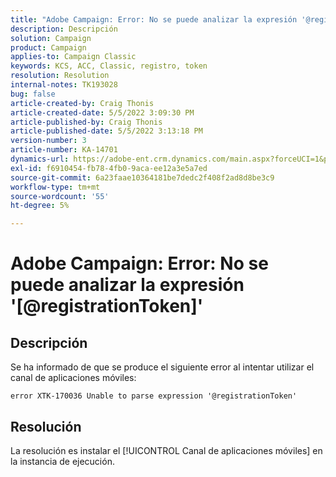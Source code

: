 ```yaml
---
title: "Adobe Campaign: Error: No se puede analizar la expresión '@registrationToken'"
description: Descripción
solution: Campaign
product: Campaign
applies-to: Campaign Classic
keywords: KCS, ACC, Classic, registro, token
resolution: Resolution
internal-notes: TK193028
bug: false
article-created-by: Craig Thonis
article-created-date: 5/5/2022 3:09:30 PM
article-published-by: Craig Thonis
article-published-date: 5/5/2022 3:13:18 PM
version-number: 3
article-number: KA-14701
dynamics-url: https://adobe-ent.crm.dynamics.com/main.aspx?forceUCI=1&pagetype=entityrecord&etn=knowledgearticle&id=e3a3c358-85cc-ec11-a7b5-6045bd00d995
exl-id: f6910454-fb78-4fb0-9aca-ee12a3e5a7ed
source-git-commit: 6a23faae10364181be7dedc2f408f2ad8d8be3c9
workflow-type: tm+mt
source-wordcount: '55'
ht-degree: 5%

---
```


# Adobe Campaign: Error: No se puede analizar la expresión &#39;[@registrationToken]&#39;

## Descripción

Se ha informado de que se produce el siguiente error al intentar utilizar el canal de aplicaciones móviles:

```
error XTK-170036 Unable to parse expression '@registrationToken'
```

## Resolución


La resolución es instalar el [!UICONTROL Canal de aplicaciones móviles] en la instancia de ejecución.
